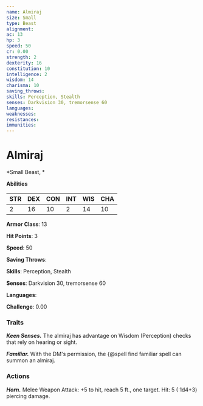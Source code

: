 ```yaml
---
name: Almiraj
size: Small
type: Beast
alignment: 
ac: 13
hp: 3
speed: 50
cr: 0.00
strength: 2
dexterity: 16
constitution: 10
intelligence: 2
wisdom: 14
charisma: 10
saving_throws: 
skills: Perception, Stealth
senses: Darkvision 30, tremorsense 60
languages: 
weaknesses:
resistances:
immunities:
---
```


# Almiraj

*Small Beast, *

**Abilities**

| STR | DEX | CON | INT | WIS | CHA |
| --- | --- | --- | --- | --- | --- |
| 2 | 16 | 10 | 2 | 14 | 10 |

**Armor Class**: 13

**Hit Points**: 3

**Speed**: 50

**Saving Throws**: 

**Skills**: Perception, Stealth

**Senses**: Darkvision 30, tremorsense 60

**Languages**: 

**Challenge**: 0.00


### Traits
***Keen Senses.*** The almiraj has advantage on Wisdom (Perception) checks that rely on hearing or sight.

***Familiar.*** With the DM's permission, the {@spell find familiar spell can summon an almiraj.


### Actions
***Horn.*** Melee Weapon Attack:  +5 to hit, reach 5 ft., one target. Hit: 5 ( 1d4+3) piercing damage.


